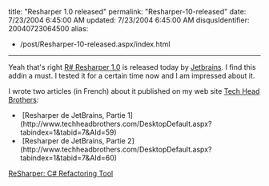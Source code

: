 title: "Resharper 1.0 released"
permalink: "Resharper-10-released"
date: 7/23/2004 6:45:00 AM
updated: 7/23/2004 6:45:00 AM
disqusIdentifier: 20040723064500
alias:
 - /post/Resharper-10-released.aspx/index.html
---
Yeah that's right [R# Resharper 1.0](http://www.jetbrains.com/resharper/index.html) is released today by [Jetbrains](http://www.jetbrains.com/). I find this addin a must. I tested it for a certain time now and I am impressed about it.

I wrote two articles (in French) about it published on my web site [<a title="Tech Head Brothers" href="http://www.techheadbrothers.com">Tech Head Brothers</a>](http://www.techheadbrothers.com):
<!-- more -->

<ul>
<li> <span class="ItemTitle">[Resharper de JetBrains, Partie 1](http://www.techheadbrothers.com/DesktopDefault.aspx?tabindex=1&tabid=7&AId=59) </span></li>
<li><span class="ItemTitle"> <span class="ItemTitle">[Resharper de JetBrains, Partie 2](http://www.techheadbrothers.com/DesktopDefault.aspx?tabindex=1&tabid=7&AId=60)</span></span></li></ul>


[ReSharper: C# Refactoring Tool](http://www.jetbrains.com/resharper/index.html)
